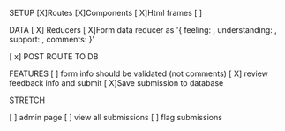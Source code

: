 
SETUP
[X]Routes
[X]Components
[ X]Html frames
[ ]

DATA
[ X] Reducers
    [ X]Form data reducer as '{ feeling: , understanding: , support: , comments: }'

[ x] POST ROUTE TO DB


FEATURES
[ ] form info should be validated (not comments)
[ X] review feedback info and submit
    [ X]Save submission to database


STRETCH

[ ] admin page
    [ ] view all submissions
    [ ] flag submissions